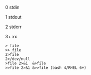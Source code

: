 0 stdin

1 stdout

2 stderr

3+ xx

```
> file
>> file
2>file
2>/dev/null
>file 2>&1  &>file
>>file 2>&1 &>>file (bash 4/RHEL 6+)
```

